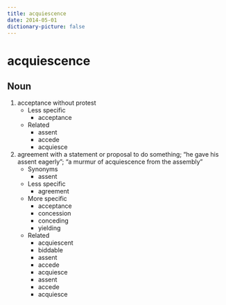 ```yaml
---
title: acquiescence
date: 2014-05-01
dictionary-picture: false
---
```


# acquiescence


## Noun

1. acceptance without protest
	- Less specific
		- acceptance
	- Related
		- assent
		- accede
		- acquiesce
2. agreement with a statement or proposal to do something; “he gave his assent eagerly”; “a murmur of acquiescence from the assembly”
	- Synonyms
		- assent
	- Less specific
		- agreement
	- More specific
		- acceptance
		- concession
		- conceding
		- yielding
	- Related
		- acquiescent
		- biddable
		- assent
		- accede
		- acquiesce
		- assent
		- accede
		- acquiesce



